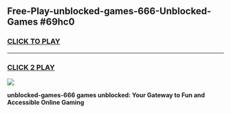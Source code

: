 
## Free-Play-unblocked-games-666-Unblocked-Games #69hc0
<h3>
<a href="https://news.freeplayer.one?title=unblocked-games-666&ref=8M">CLICK TO PLAY</a></h3>
<hr>

<h3>
<a href="https://news.freeplayer.one?title=unblocked-games-666&ref=8M">CLICK 2 PLAY</a>
  
</h3>

<a href="https://news.freeplayer.one?title=unblocked-games-666&ref=8M"><img src="https://clearcache.store/games.png"></a>


**unblocked-games-666 games unblocked: Your Gateway to Fun and Accessible Online Gaming**
